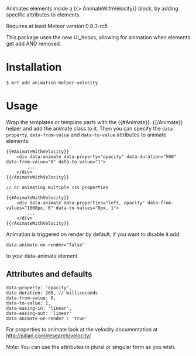 Animates elements inside a {{> AnimateWithVelocity}} block, by adding specific attributes to elements.

Requires at least Meteor version 0.8.3-rc5
<!-- Demo: http://templatesession2demo.meteor.com -->

This package uses the new UI_hooks, allowing for animation when elements get add AND removed.

Installation
============

    $ mrt add animation-helper-velocity

Usage
=====


Wrap the templates or template parts with the {{#Animate}}..{{/Animate}} helper and add the animate class to it. Then you can specify the `data-property`, `data-from-value` and `data-to-value` attributes to animate elements:

	{{#AnimateWithVelocity}}
		<div data-animate data-property="opacity" data-duration="500" data-from-value="0" data-to-value="1">
			...
		</div>
	{{/AnimateWithVelocity}}

	// or animating multiple css properties

	{{#AnimateWithVelocity}}
		<div data-animate data-properties="left, opacity" data-from-values="1000px, 0" data-to-values="0px, 1">
			...
		</div>
	{{/AnimateWithVelocity}}

Animation is triggered on render by default, if you want to disable it add:

    data-animate-on-render="false"

to your data-animate element.

## Attributes and defaults
	data-property: 'opacity',
	data-duration: 200, // milliseconds
	data-from-value: 0,
	data-to-value: 1,
	data-easing-in: 'linear',
	data-easing-out: 'linear'
	data-animate-on-render : 'true'

For properties to animate look at the velocity documentation at http://julian.com/research/velocity/

Note: You can use the attributes in plural or singular form as you wish.
